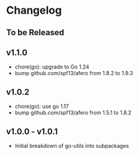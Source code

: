 # Changelog

## To be Released

## v1.1.0

* chore(go): upgrade to Go 1.24
* bump github.com/spf13/afero from 1.8.2 to 1.9.3

## v1.0.2

* chore(go): use go 1.17
* bump github.com/spf13/afero from 1.5.1 to 1.8.2

## v1.0.0 - v1.0.1

* Initial breakdown of go-utils into subpackages
